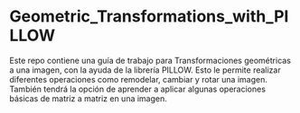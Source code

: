 # Geometric_Transformations_with_PILLOW
Este repo contiene una guía de trabajo para Transformaciones geométricas a una imagen, con la ayuda de la librería PILLOW. Esto le permite realizar diferentes operaciones como remodelar, cambiar y rotar una imagen.
También tendrá la opción de aprender a aplicar algunas operaciones básicas de matriz a matriz en una imagen.
